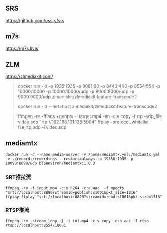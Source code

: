 

## SRS
https://github.com/ossrs/srs


## m7s
https://m7s.live/



## ZLM
https://zlmediakit.com/
> docker run -id -p 1935:1935 -p 8081:80 -p 8443:443 -p 8554:554 -p 10000:10000 -p 10000:10000/udp -p 8000:8000/udp -p 9000:9000/udp zlmediakit/zlmediakit:feature-transcode2
> 
> docker run -id --net=host  zlmediakit/zlmediakit:feature-transcode2

>ffmpeg -re  -fflags +genpts -i target.mp4 -an -c:v copy -f rtp -sdp_file video.sdp  "rtp://192.168.101.138:5004"
> ffplay -protocol_whitelist file,rtp,udp -i video.sdp
>


## mediamtx

```
docker run -d --name media-server -v /home/mediamtx.yml:/mediamtx.yml  -v ./record:/recordings --restart=always -p 19350:1935 -p 18890:8890/udp bluenviron/mediamtx:1.8.3

```

###  SRT推拉流
```
ffmpeg -re -i input.mp4 -c:v h264 -c:a aac  -f mpegts  "srt://localhost:8890?streamid=publish:s1001&pkt_size=1316"
ffplay ffplay "srt://localhost:8890?streamid=read:s1001&pkt_size=1316"
```

### RTSP推流
```
ffmpeg -re -stream_loop -1 -i in1.mp4 -c:v copy -c:a aac -f rtsp rtsp://localhost:8554/10001

```
